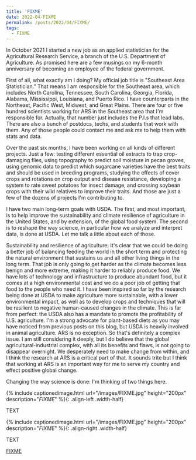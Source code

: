 ```yaml
---
title: 'FIXME'
date: 2022-04-FIXME
permalink: /posts/2022/04/FIXME/
tags:
  - FIXME
---
```


In October 2021 I started a new job as an applied statistician for the Agricultural Research Service, a branch of the U.S. Department of Agriculture.
As promised here are a few musings on my 6-month anniversary of becoming an employee of the federal government.

<!--break-->

First of all, what exactly am I doing? My official job title is "Southeast Area Statistician." That means I am responsible for the Southeast area, which includes North Carolina, Tennessee, South Carolina, Georgia, Florida, Alabama, Mississippi, Louisiana, and Puerto Rico. I have counterparts in the Northeast, Pacific West, Midwest, and Great Plains. There are four or five hundred scientists working for ARS in the Southeast area that I'm responsible for. Actually, that number just includes the P.I.s that lead labs. There are also a bunch of postdocs, techs, and students that work with them. Any of those people could contact me and ask me to help them with stats and data. 

Over the past six months, I have been working on all kinds of different projects. Just a few: testing different essential oil extracts to trap crop-damaging flies, using topography to predict soil moisture in pecan groves, using genomic data to predict which sugarcane varieties have the best traits and should be used in breeding programs, studying the effects of cover crops and rotations on crop output and disease resistance, developing a system to rate sweet potatoes for insect damage, and crossing soybean crops with their wild relatives to improve their traits. And those are just a few of the dozens of projects I'm contributing to.  

I have two main long-term goals with USDA. The first, and most important, is to help improve the sustainability and climate resilience of agriculture in the United States, and by extension, of the global food system. The second is to reshape the way science, in particular how we analyze and interpret data, is done at USDA. Let me talk a little about each of those.

Sustainability and resilience of agriculture: It's clear that we could be doing a better job of balancing feeding the world in the short term and protecting the natural environment that sustains us and all other living things in the long term. That job is only going to get harder as the climate becomes less benign and more extreme, making it harder to reliably produce food. We have lots of technology and infrastructure to produce abundant food, but it comes at a high environmental cost and we do a poor job of getting that food to the people who need it. I have been inspired so far by the research being done at USDA to make agriculture more sustainable, with a lower environmental impact, as well as to develop crops and techniques that will be resilient to negative human-caused changes in the climate. This is far from perfect: the USDA also has a mandate to promote the profitability of U.S. agriculture. I'm a strong advocate for plant-based diets as you may have noticed from previous posts on this blog, but USDA is heavily involved in animal agriculture. ARS is no exception. So that's definitely a complex issue. I am still considering it deeply, but I do believe that the global agricultural-industrial complex, with all its benefits and flaws, is not going to disappear overnight. We desperately need to make change from within, and I think the research at ARS is a critical part of that. It sounds trite but I think that working at ARS is an important way for me to serve my country and effect positive global change.

Changing the way science is done: I'm thinking of two things here. 



{% include captionedimage.html url="/images/FIXME.jpg" height="200px" description="<i>FIXME</i>" %}{: .align-left .width-half}

TEXT

{% include captionedimage.html url="/images/FIXME.jpg" height="200px" description="<i>FIXME</i>" %}{: .align-right .width-half}

TEXT

[FIXME](https://FIXME.com)